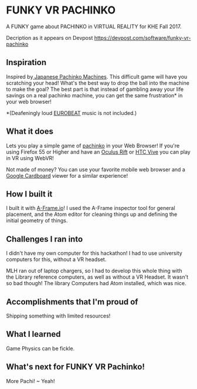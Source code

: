# FUNKY VR PACHINKO
A FUNKY game about PACHINKO in VIRTUAL REALITY for KHE Fall 2017.

Decription as it appears on Devpost https://devpost.com/software/funky-vr-pachinko

## Inspiration

Inspired by[ Japanese Pachinko Machines](https://en.wikipedia.org/wiki/Pachinko). This difficult game will have you scratching your head! What's the best way to drop the ball into the machine to make the goal? The best part is that instead of gambling away your life savings on a real pachinko machine, you can get the same frustration* in your web browser!

*(Deafeningly loud [EUROBEAT](https://en.wikipedia.org/wiki/Eurobeat) music is not included.)

## What it does

Lets you play a simple game of [pachinko](https://en.wikipedia.org/wiki/Pachinko) in your Web Browser! If you're using Firefox 55 or Higher and have an [Oculus Rift](https://www.oculus.com/) or [HTC Vive](https://www.vive.com/us/) you can play in VR using WebVR!

Not made of money? You can use your favorite mobile web browser and a [Google Cardboard](https://vr.google.com/cardboard/) viewer for a similar experience!

## How I built it

I built it with [A-Frame.io](https://aframe.io/)! I used the A-Frame inspector tool for general placement, and the Atom editor for cleaning things up and defining the initial geometry of things.

## Challenges I ran into

I didn't have my own computer for this hackathon! I had to use university computers for this, without a VR headset.

MLH ran out of laptop chargers, so I had to develop this whole thing with the Library reference computers, as well as without a VR Headset. It wasn't so bad though! The library Computers had Atom installed, which was nice.

## Accomplishments that I'm proud of

Shipping something with limited resources!

## What I learned

Game Physics can be fickle.

## What's next for FUNKY VR Pachinko!

More Pachi! ~ Yeah!
